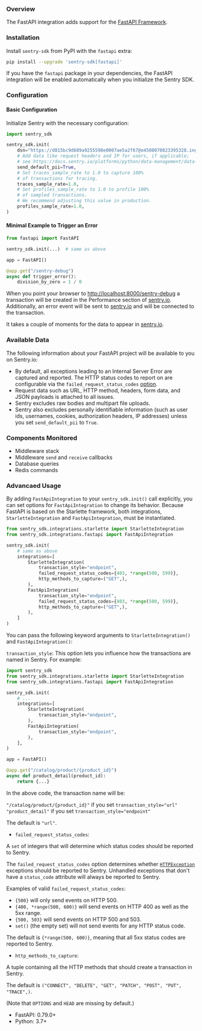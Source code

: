 ### Overview

The FastAPI integration adds support for the [FastAPI Framework](https://fastapi.tiangolo.com/).

### Installation

Install `sentry-sdk` from PyPI with the `fastapi` extra:

```bash
pip install --upgrade 'sentry-sdk[fastapi]'
```

If you have the `fastapi` package in your dependencies, the FastAPI integration will be enabled automatically when you initialize the Sentry SDK.

### Configuration

#### Basic Configuration

Initialize Sentry with the necessary configuration:

```python
import sentry_sdk

sentry_sdk.init(
    dsn="https://d815bc9d689a9255598e0007ae5a2f67@o4508070823395328.ingest.us.sentry.io/4508935977238528",
    # Add data like request headers and IP for users, if applicable;
    # see https://docs.sentry.io/platforms/python/data-management/data-collected/ for more info
    send_default_pii=True,
    # Set traces_sample_rate to 1.0 to capture 100%
    # of transactions for tracing.
    traces_sample_rate=1.0,
    # Set profiles_sample_rate to 1.0 to profile 100%
    # of sampled transactions.
    # We recommend adjusting this value in production.
    profiles_sample_rate=1.0,
)
```

#### Minimal Example to Trigger an Error

```python
from fastapi import FastAPI

sentry_sdk.init(...)  # same as above

app = FastAPI()

@app.get("/sentry-debug")
async def trigger_error():
    division_by_zero = 1 / 0
```

When you point your browser to [http://localhost:8000/sentry-debug](http://localhost:8000/sentry-debug) a transaction will be created in the Performance section of [sentry.io](https://sentry.io/). Additionally, an error event will be sent to [sentry.io](https://sentry.io/) and will be connected to the transaction.

It takes a couple of moments for the data to appear in [sentry.io](https://sentry.io/).

### Available Data

The following information about your FastAPI project will be available to you on Sentry.io:

- By default, all exceptions leading to an Internal Server Error are captured and reported. The HTTP status codes to report on are configurable via the `failed_request_status_codes` [option](#options).
- Request data such as URL, HTTP method, headers, form data, and JSON payloads is attached to all issues.
- Sentry excludes raw bodies and multipart file uploads.
- Sentry also excludes personally identifiable information (such as user ids, usernames, cookies, authorization headers, IP addresses) unless you set `send_default_pii` to `True`.

### Components Monitored

- Middleware stack
- Middleware `send` and `receive` callbacks
- Database queries
- Redis commands

### Advancaed Usage

By adding `FastApiIntegration` to your `sentry_sdk.init()` call explicitly, you can set options for `FastApiIntegration` to change its behavior. Because FastAPI is based on the Starlette framework, both integrations, `StarletteIntegration` and `FastApiIntegration`, must be instantiated.

```python
from sentry_sdk.integrations.starlette import StarletteIntegration
from sentry_sdk.integrations.fastapi import FastApiIntegration

sentry_sdk.init(
    # same as above
    integrations=[
        StarletteIntegration(
            transaction_style="endpoint",
            failed_request_status_codes={403, *range(500, 599)},
            http_methods_to_capture=("GET",),
        ),
        FastApiIntegration(
            transaction_style="endpoint",
            failed_request_status_codes={403, *range(500, 599)},
            http_methods_to_capture=("GET",),
        ),
    ]
)

```

You can pass the following keyword arguments to `StarletteIntegration()` and `FastApiIntegration()`:


`transaction_style`: This option lets you influence how the transactions are named in Sentry. For example:

```python
import sentry_sdk
from sentry_sdk.integrations.starlette import StarletteIntegration
from sentry_sdk.integrations.fastapi import FastApiIntegration

sentry_sdk.init(
    # ...
    integrations=[
        StarletteIntegration(
            transaction_style="endpoint",
        ),
        FastApiIntegration(
            transaction_style="endpoint",
        ),
    ],
)

app = FastAPI()

@app.get("/catalog/product/{product_id}")
async def product_detail(product_id):
    return {...}

```

In the above code, the transaction name will be:

`"/catalog/product/{product_id}"` if you set `transaction_style="url"`
`"product_detail"` if you set `transaction_style="endpoint"`

The default is `"url"`.

- `failed_request_status_codes`:

A `set` of integers that will determine which status codes should be reported to Sentry.

The `failed_request_status_codes` option determines whether [`HTTPException`](https://fastapi.tiangolo.com/reference/exceptions/?h=httpexception) exceptions should be reported to Sentry. Unhandled exceptions that don't have a `status_code` attribute will always be reported to Sentry.

Examples of valid `failed_request_status_codes`:

- `{500}` will only send events on HTTP 500.
- `{400, *range(500, 600)}` will send events on HTTP 400 as well as the 5xx range.
- `{500, 503}` will send events on HTTP 500 and 503.
- `set()` (the empty set) will not send events for any HTTP status code.

The default is `{*range(500, 600)}`, meaning that all 5xx status codes are reported to Sentry.

- `http_methods_to_capture`:

A tuple containing all the HTTP methods that should create a transaction in Sentry.

The default is `("CONNECT", "DELETE", "GET", "PATCH", "POST", "PUT", "TRACE",)`.

(Note that `OPTIONS` and `HEAD` are missing by default.)

- FastAPI: 0.79.0+
- Python: 3.7+